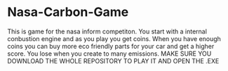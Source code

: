 # Nasa-Carbon-Game
This is game for the nasa inform competiton. You start with a internal conbustion engine and as you play you get coins. 
When you have enough coins you can buy more eco friendly parts for your car and get a higher score. 
You lose when you create to many emissions. 
MAKE SURE YOU DOWNLOAD THE WHOLE REPOSITORY TO PLAY IT AND OPEN THE .EXE
